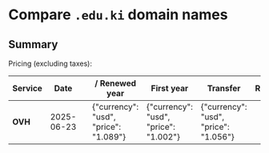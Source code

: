 # Compare `.edu.ki` domain names

## Summary

Pricing (excluding taxes):

| Service | Date |  | / Renewed year | First year | Transfer | Restoration |
|--|--|--|--|--|--|--|
| **OVH** | 2025-06-23 |  | {"currency": "usd", "price": "1.089"} | {"currency": "usd", "price": "1.002"} | {"currency": "usd", "price": "1.056"} |  |
